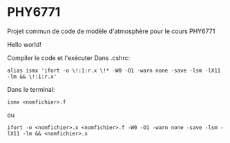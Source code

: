 # PHY6771
Projet commun de code de modèle d'atmosphère pour le cours PHY6771

Hello world!

Compiler le code et l'exécuter
Dans .cshrc:
```
alias ismx 'ifort -o \!:1:r.x \!* -W0 -O1 -warn none -save -lsm -lX11 -lm && \!:1:r.x'
```

Dans le terminal:
```
ismx <nomfichier>.f
```
ou 
```
ifort -o <nomfichier>.x <nomfichier>.f -W0 -O1 -warn none -save -lsm -lX11 -lm && <nomfichier>.x
```
